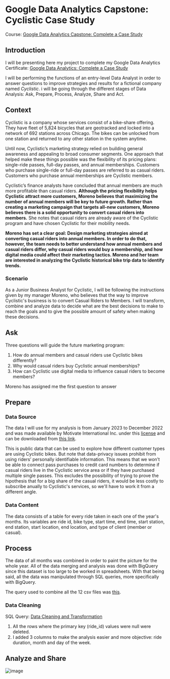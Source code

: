 # Google Data Analytics Capstone: Cyclistic Case Study
Course: [Google Data Analytics Capstone: Complete a Case Study](https://www.coursera.org/learn/google-data-analytics-capstone) 

## Introduction
I will be presenting here my project to complete my Google Data Analytics Certificate: [Google Data Analytics: Complete a Case Study](https://www.coursera.org/learn/google-data-analytics-capstone)

I will be performing the functions of an entry-level Data Analyst in order to answer questions to improve strategies and results for a fictional company named _Cyclistic_. i will be going through the different stages of Data Analysis: Ask, Prepare, Process, Analyze, Share and Act.

## Context
Cyclistic is a company whose services consist of a bike-share offering. They have fleet of 5,824 bicycles that are geotracked and locked into a network of 692 stations across Chicago. The bikes can be unlocked from one station and returned to any other station in the system anytime.

Until now, Cyclistic’s marketing strategy relied on building general awareness and appealing to broad consumer segments. One approach that helped make these things possible was the flexibility of its pricing plans: single-ride passes, full-day passes, and annual memberships. Customers who purchase single-ride or full-day passes are referred to as casual riders. Customers who purchase annual memberships are Cyclistic members.

Cyclistic’s finance analysts have concluded that annual members are much more profitable than casual riders. **Although the pricing flexibility helps Cyclistic attract more customers, Moreno believes that maximizing the number of annual members will be key to future growth. Rather than creating a marketing campaign that targets all-new customers, Moreno believes there is a solid opportunity to convert casual riders into members.** She notes that casual riders are already aware of the Cyclistic program and have chosen Cyclistic for their mobility needs.

**Moreno has set a clear goal: Design marketing strategies aimed at converting casual riders into annual members. In order to do that, however, the team needs to better understand how annual members and casual riders differ, why casual riders would buy a membership, and how digital media could affect their marketing tactics. Moreno and her team are interested in analyzing the Cyclistic historical bike trip data to identify trends.**

### Scenario
As a Junior Business Analyst for Cyclistic, I will be following the instructions given by my manager Moreno, who believes that the way to improve Cyclistic's business is to convert Casual Riders to Members. I will transform, combine and analyze data to decide what are the best decisions to make to reach the goals and to give the possible amount of safety when making these decisions. 

## Ask

Three questions will guide the future marketing program:

1. How do annual members and casual riders use Cyclistic bikes differently?
2. Why would casual riders buy Cyclistic annual memberships?
3. How can Cyclistic use digital media to influence casual riders to become members?

Moreno has assigned me the first question to answer

## Prepare

### Data Source

The data I will use for my analysis is from January 2023 to December 2022 and was made available by Motivate International Inc. under this [license](https://divvybikes.com/data-license-agreement) and can be downloaded from [this link](https://divvy-tripdata.s3.amazonaws.com/index.html). 

This is public data that can be used to explore how different customer types are using Cyclistic bikes. But note that data-privacy issues prohibit from using riders’ personally identifiable information. This means that we won’t be able to connect pass purchases to credit card numbers to determine if casual riders live in the Cyclistic service area or if they have purchased multiple single passes. This excludes the possibility of trying to prove the hipothesis that for a big share of the casual riders, it would be less costly to subscribe anually to Cyclistic's services, so we'll have to work it from a different angle.

### Data Content

The data consists of a table for every ride taken in each one of the year's months. Its variables are ride id, bike type, start time, end time, start station, end station, start location, end location, and type of client (member or casual). 

## Process

The data of all months was combined in order to paint the picture for the whole year. All of the data merging and analysis was done with BigQuery since this dataset is too large to be worked in spreadsheets. With that being said, all the data was manipulated through SQL queries, more specifically with BigQuery.

The query used to combine all the 12 csv files was [this](https://github.com/JJLaRocha/JJLaRocha/blob/JJLaRocha-patch-2/Data%20Combining).

### Data Cleaning

SQL Query: [Data Cleaning and Transformation](https://github.com/JJLaRocha/JJLaRocha/blob/JJLaRocha-patch-2/Data%20Cleaning%20and%20Transformation)

1. All the rows where the primary key (ride_id) values were null were deleted.
2. I added 3 columns to make the analysis easier and more objective: ride duration, month and day of the week.

## Analyze and Share

![image](https://private-user-images.githubusercontent.com/158205795/304026536-e7514ed4-ecd9-4690-a400-c363c5bf90eb.png?jwt=eyJhbGciOiJIUzI1NiIsInR5cCI6IkpXVCJ9.eyJpc3MiOiJnaXRodWIuY29tIiwiYXVkIjoicmF3LmdpdGh1YnVzZXJjb250ZW50LmNvbSIsImtleSI6ImtleTUiLCJleHAiOjE3MDc3MzUyODIsIm5iZiI6MTcwNzczNDk4MiwicGF0aCI6Ii8xNTgyMDU3OTUvMzA0MDI2NTM2LWU3NTE0ZWQ0LWVjZDktNDY5MC1hNDAwLWMzNjNjNWJmOTBlYi5wbmc_WC1BbXotQWxnb3JpdGhtPUFXUzQtSE1BQy1TSEEyNTYmWC1BbXotQ3JlZGVudGlhbD1BS0lBVkNPRFlMU0E1M1BRSzRaQSUyRjIwMjQwMjEyJTJGdXMtZWFzdC0xJTJGczMlMkZhd3M0X3JlcXVlc3QmWC1BbXotRGF0ZT0yMDI0MDIxMlQxMDQ5NDJaJlgtQW16LUV4cGlyZXM9MzAwJlgtQW16LVNpZ25hdHVyZT1mOGU2NDExMGZmZWMyZjZmNGU2ZGUxMzdiOTAxNzcxMjIwNTdmZmE4NjU0YzhlYmE1MjVlYmNlYzc5YjllMjRmJlgtQW16LVNpZ25lZEhlYWRlcnM9aG9zdCZhY3Rvcl9pZD0wJmtleV9pZD0wJnJlcG9faWQ9MCJ9.vAXRPpTEF81PgZCe-CVRMaXlbhzNL9Q2nMyHDqkXQL8)







